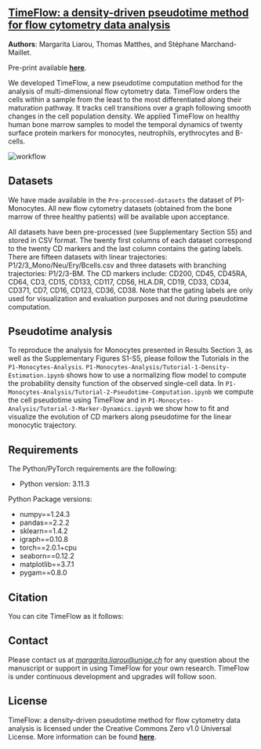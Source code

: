 ## [TimeFlow: a density-driven pseudotime method for flow cytometry data analysis ](https://)
**Authors**: Margarita Liarou, Thomas Matthes, and Stéphane Marchand-Maillet.

Pre-print available [**here**](https://).


We developed TimeFlow, a new pseudotime computation method for the analysis of multi-dimensional flow cytometry data. TimeFlow orders the cells within a sample from the least to the most differentiated along their maturation pathway. It tracks cell transitions over a graph following smooth changes in the cell population density. We applied TimeFlow on healthy human bone marrow samples to model the temporal dynamics of twenty surface protein markers for monocytes, neutrophils, erythrocytes and B-cells.

![workflow](Figures/TimeFlow-Overview.png)

## Datasets
We have made available in the `Pre-processed-datasets` the dataset of P1-Monocytes. All new flow cytometry datasets (obtained from the bone marrow of three healthy patients) will be available upon acceptance.

All datasets have been pre-processed (see Supplementary Section S5) and stored in CSV format. The twenty first columns of each dataset correspond to the twenty CD markers and the last column contains the gating labels. There are fifteen datasets with linear trajectories: P1/2/3_Mono/Neu/Ery/Bcells.csv and three datasets with branching trajectories: P1/2/3-BM. The CD markers include: CD200, CD45, CD45RA, CD64, CD3, CD15, CD133, CD117, CD56, HLA.DR, CD19, CD33, CD34, CD371, CD7, CD16, CD123, CD36, CD38.
Note that the gating labels are only used for visualization and evaluation purposes and not during pseudotime computation. 

## Pseudotime analysis 
To reproduce the analysis for Monocytes presented in Results Section 3, as well as the Supplementary Figures S1-S5, please follow the Tutorials in the `P1-Monocytes-Analysis`. `P1-Monocytes-Analysis/Tutorial-1-Density-Estimation.ipynb` shows how to use a normalizing flow model to compute the probability density function of the observed single-cell data. In `P1-Monocytes-Analysis/Tutorial-2-Pseudotime-Computation.ipynb` we compute the cell pseudotime using TimeFlow and in `P1-Monocytes-Analysis/Tutorial-3-Marker-Dynamics.ipynb` we show how to fit and visualize the evolution of CD markers along pseudotime for the linear monocytic trajectory. 

## Requirements

The Python/PyTorch requirements are the following:

- Python version: 3.11.3

Python Package versions:

- numpy==1.24.3
- pandas==2.2.2
- sklearn==1.4.2
- igraph==0.10.8
- torch==2.0.1+cpu
- seaborn==0.12.2
- matplotlib==3.7.1
- pygam==0.8.0

##  Citation 
You can cite TimeFlow as it follows:

## Contact
Please contact us at *margarita.liarou@unige.ch* for any question about the manuscript or support in using TimeFlow for your own research. 
 TimeFlow is under continuous development and upgrades will follow soon. 
## License
TimeFlow: a density-driven pseudotime method for flow cytometry data analysis is licensed under the Creative Commons Zero v1.0 Universal License. More information can be found [**here**](https://github.com/MargaritaLiarou1/TimeFlow/blob/main/LICENSE).